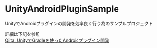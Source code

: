 # UnityAndroidPluginSample
UnityでAndroidプラグインの開発を効率良く行う為のサンプルプロジェクト

詳細は下記を参照  
[Qiita: UnityでGradleを使ったAndroidプラグイン開発](http://qiita.com/seachicken/items/d882c780d880f70e58e1)
